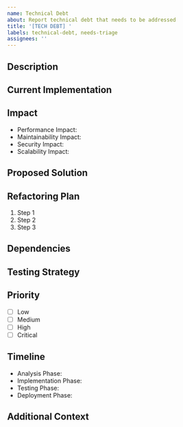 ```yaml
---
name: Technical Debt
about: Report technical debt that needs to be addressed
title: '[TECH DEBT] '
labels: technical-debt, needs-triage
assignees: ''
---
```


## Description
<!-- A clear and concise description of the technical debt -->

## Current Implementation
<!-- Describe the current implementation and why it's considered technical debt -->

## Impact
<!-- What is the impact of this technical debt? -->
- Performance Impact:
- Maintainability Impact:
- Security Impact:
- Scalability Impact:

## Proposed Solution
<!-- Describe the proposed solution to address the technical debt -->

## Refactoring Plan
<!-- Outline the steps needed to address the technical debt -->
1. Step 1
2. Step 2
3. Step 3

## Dependencies
<!-- List any dependencies that need to be considered -->

## Testing Strategy
<!-- How will the refactoring be tested? -->

## Priority
<!-- Mark the priority level -->
- [ ] Low
- [ ] Medium
- [ ] High
- [ ] Critical

## Timeline
<!-- Expected timeline for addressing the technical debt -->
- Analysis Phase:
- Implementation Phase:
- Testing Phase:
- Deployment Phase:

## Additional Context
<!-- Add any other context about the technical debt here --> 